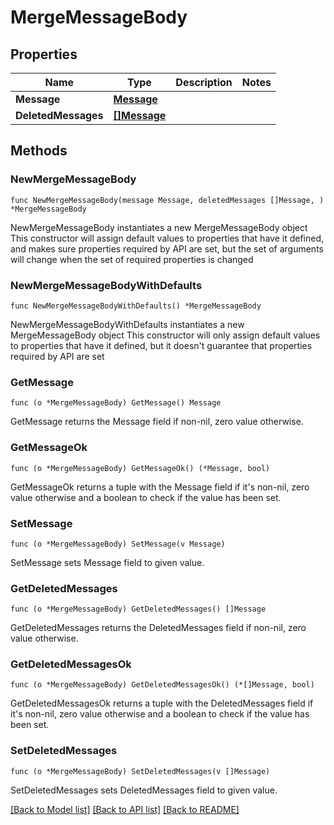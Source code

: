 # MergeMessageBody

## Properties

Name | Type | Description | Notes
------------ | ------------- | ------------- | -------------
**Message** | [**Message**](Message.md) |  | 
**DeletedMessages** | [**[]Message**](Message.md) |  | 

## Methods

### NewMergeMessageBody

`func NewMergeMessageBody(message Message, deletedMessages []Message, ) *MergeMessageBody`

NewMergeMessageBody instantiates a new MergeMessageBody object
This constructor will assign default values to properties that have it defined,
and makes sure properties required by API are set, but the set of arguments
will change when the set of required properties is changed

### NewMergeMessageBodyWithDefaults

`func NewMergeMessageBodyWithDefaults() *MergeMessageBody`

NewMergeMessageBodyWithDefaults instantiates a new MergeMessageBody object
This constructor will only assign default values to properties that have it defined,
but it doesn't guarantee that properties required by API are set

### GetMessage

`func (o *MergeMessageBody) GetMessage() Message`

GetMessage returns the Message field if non-nil, zero value otherwise.

### GetMessageOk

`func (o *MergeMessageBody) GetMessageOk() (*Message, bool)`

GetMessageOk returns a tuple with the Message field if it's non-nil, zero value otherwise
and a boolean to check if the value has been set.

### SetMessage

`func (o *MergeMessageBody) SetMessage(v Message)`

SetMessage sets Message field to given value.


### GetDeletedMessages

`func (o *MergeMessageBody) GetDeletedMessages() []Message`

GetDeletedMessages returns the DeletedMessages field if non-nil, zero value otherwise.

### GetDeletedMessagesOk

`func (o *MergeMessageBody) GetDeletedMessagesOk() (*[]Message, bool)`

GetDeletedMessagesOk returns a tuple with the DeletedMessages field if it's non-nil, zero value otherwise
and a boolean to check if the value has been set.

### SetDeletedMessages

`func (o *MergeMessageBody) SetDeletedMessages(v []Message)`

SetDeletedMessages sets DeletedMessages field to given value.



[[Back to Model list]](../README.md#documentation-for-models) [[Back to API list]](../README.md#documentation-for-api-endpoints) [[Back to README]](../README.md)


